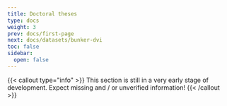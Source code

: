 ```yaml
---
title: Doctoral theses
type: docs
weight: 3
prev: docs/first-page
next: docs/datasets/bunker-dvi
toc: false
sidebar:
  open: false
---
```



{{< callout type="info" >}}
  This section is still in a very early stage of development. Expect missing and / or unverified information!
{{< /callout >}}
